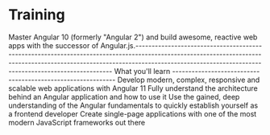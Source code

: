 # Training
Master Angular 10 (formerly "Angular 2") and build awesome, reactive web apps with the successor of Angular.js.-----------------------------------------------------------------------------------------------------------------------------------------------------------------------------------------------------------------------------------
What you'll learn ------------------------------------------------------------
Develop modern, complex, responsive and scalable web applications with Angular 11
Fully understand the architecture behind an Angular application and how to use it
Use the gained, deep understanding of the Angular fundamentals to quickly establish yourself as a frontend developer
Create single-page applications with one of the most modern JavaScript frameworks out there

